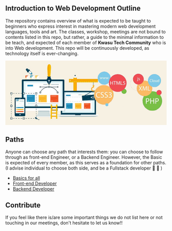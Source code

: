 ## Introduction to Web Development Outline
The repository contains overview of what is expected to
be taught to beginners who express interest in mastering
modern web development languages, tools and art. The classes, workshop,
meetings are not bound to contents listed in this repo, but
rather, a guide to the minimal information to be teach, and
expected of each member of **Kwasu Tech Community** who is into
Web development. This repo will be continuously developed, as
technology itself is ever-changing.

![Web Intro Image](assets/img/webdev.jpg)

## Paths
Anyone can choose any path that interests them: you can choose
to follow through as front-end Engineer, or a Backend Engineer. However,
the Basic is expected of every member, as this serves as a foundation
for other paths. (I advise individual to choose both side, and be
a Fullstack developer :speak_no_evil: :speak_no_evil: )

- [Basics for all](basics.md)
- [Front-end Developer](front-end.md)
- [Backend Developer](backend.md)

## Contribute
If you feel like there is/are some important things we do not list here
or not touching in our meetings, don't hesitate to let us know!!
